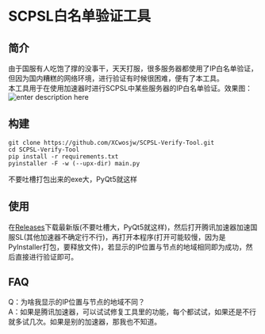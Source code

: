 

# SCPSL白名单验证工具
## 简介
由于国服有人吃饱了撑的没事干，天天打服，很多服务器都使用了IP白名单验证，但因为国内糟糕的网络环境，进行验证有时候很困难，便有了本工具。  
本工具用于在使用加速器时进行SCPSL中某些服务器的IP白名单验证。效果图：
![enter description here](https://cdn.jsdelivr.net/gh/XCwosjw/CDN@main/Pic/2.png)

## 构建
```
git clone https://github.com/XCwosjw/SCPSL-Verify-Tool.git
cd SCPSL-Verify-Tool
pip install -r requirements.txt
pyinstaller -F -w (--upx-dir) main.py
```
不要吐槽打包出来的exe大，PyQt5就这样

## 使用
在[Releases](https://github.com/XCwosjw/SCPSL-Verify-Tool/releases)下载最新版(不要吐槽大，PyQt5就这样)，然后打开腾讯加速器加速国服SL(其他加速器不确定行不行)，再打开本程序(打开可能较慢，因为是PyInstaller打包，要释放文件)，若显示的IP位置与节点的地域相同即为成功，然后直接进行验证即可。

## FAQ
Q：为啥我显示的IP位置与节点的地域不同？  
A：如果是腾讯加速器，可以试试修复工具里的功能，每个都试试，如果还是不行就多试几次。如果是别的加速器，那我也不知道。

